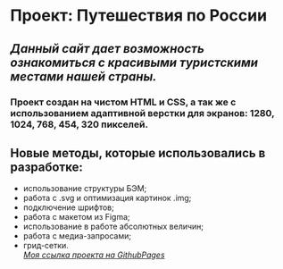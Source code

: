 # __Проект: Путешествия по России__  
## _Данный сайт дает возможность ознакомиться с красивыми туристскими местами нашей страны._  
### Проект создан на чистом HTML и CSS, а так же с использованием адаптивной верстки для экранов: 1280, 1024, 768, 454, 320 пикселей.  
## __Новые методы, которые использовались в разработке:__  
* использование структуры БЭМ;  
* работа с .svg и оптимизация картинок .img;  
* подключение шрифтов;  
* работа с макетом из Figma;  
* использование в работе абсолютных величин;  
* работа с медиа-запросами;  
* грид-сетки.  
[_Моя ссылка проекта на GithubPages_](https://eugeniasmith.github.io/russian-travel/)


